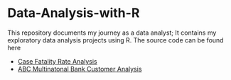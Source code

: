 # Data-Analysis-with-R
This repository documents my journey as a data analyst; It contains my exploratory data analysis projects using R. The source code can be found here

* [Case Fatality Rate Analysis](http://rpubs.com/Rvge_mvsrter/936603)
* [ABC Multinatonal Bank Customer Analysis](http://rpubs.com/Rvge_mvsrter/939193)
